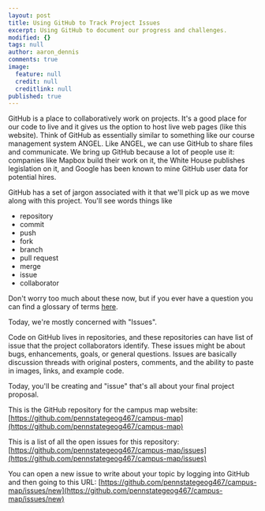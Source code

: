 ```yaml
---
layout: post
title: Using GitHub to Track Project Issues
excerpt: Using GitHub to document our progress and challenges.
modified: {}
tags: null
author: aaron_dennis
comments: true
image: 
  feature: null
  credit: null
  creditlink: null
published: true
---
```


GitHub is a place to collaboratively work on projects. It's a good place for our code to live and it gives us the option to host live web pages (like this website). Think of GitHub as essentially similar to something like our course management system ANGEL. Like ANGEL, we can use GitHub to share files and communicate. We bring up GitHub because a lot of people use it: companies like Mapbox build their work on it, the White House publishes legislation on it, and Google has been known to mine GitHub user data for potential hires.

GitHub has a set of jargon associated with it that we'll pick up as we move along with this project. You'll see words things like

- repository
- commit
- push
- fork
- branch
- pull request
- merge
- issue
- collaborator

Don't worry too much about these now, but if you ever have a question you can find a glossary of terms [here](https://help.github.com/articles/github-glossary/).

Today, we're mostly concerned with "Issues".

Code on GitHub lives in repositories, and these repositories can have list of issue that the project collaborators identify. These issues might be about bugs, enhancements, goals, or general questions. Issues are basically discussion threads with original posters, comments, and the ability to paste in images, links, and example code.

Today, you'll be creating and "issue" that's all about your final project proposal.

This is the GitHub repository for the campus map website: [https://github.com/pennstategeog467/campus-map](https://github.com/pennstategeog467/campus-map)

This is a list of all the open issues for this repository: [https://github.com/pennstategeog467/campus-map/issues](https://github.com/pennstategeog467/campus-map/issues)

You can open a new issue to write about your topic by logging into GitHub and then going to this URL: [https://github.com/pennstategeog467/campus-map/issues/new](https://github.com/pennstategeog467/campus-map/issues/new)


